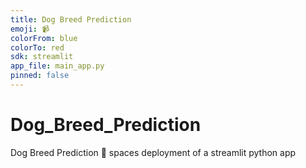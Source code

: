 ```yaml
---
title: Dog Breed Prediction
emoji: 📹
colorFrom: blue
colorTo: red
sdk: streamlit
app_file: main_app.py
pinned: false
---
```


# Dog_Breed_Prediction
Dog Breed Prediction 🤗 spaces deployment of a streamlit python app
